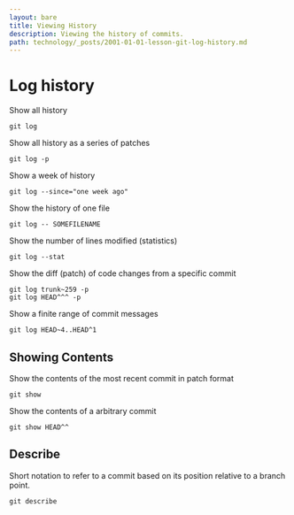 ```yaml
---
layout: bare
title: Viewing History
description: Viewing the history of commits.
path: technology/_posts/2001-01-01-lesson-git-log-history.md
---
```


# Log history
Show all history

    git log

Show all history as a series of patches

    git log -p

Show a week of history

    git log --since="one week ago"

Show the history of one file

    git log -- SOMEFILENAME

Show the number of lines modified (statistics)

    git log --stat

Show the diff (patch) of code changes from a specific commit

    git log trunk~259 -p
    git log HEAD^^^ -p

Show a finite range of commit messages

    git log HEAD~4..HEAD^1

## Showing Contents
Show the contents of the most recent commit in patch format

    git show

Show the contents of a arbitrary commit

    git show HEAD^^

## Describe
Short notation to refer to a commit based on its position relative to a branch point.

    git describe

